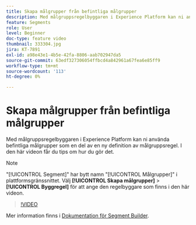```yaml
---
title: Skapa målgrupper från befintliga målgrupper
description: Med målgruppsregelbyggaren i Experience Platform kan ni använda befintliga målgrupper som en del av en ny definition av målgruppsregel. I den här videon får du tips om hur du gör det.
feature: Segments
role: User
level: Beginner
doc-type: feature video
thumbnail: 333304.jpg
jira: KT-7891
exl-id: a98e43e1-4b5e-42fa-8806-aab702947da5
source-git-commit: 63edf327306054ffbcd4a842961a67fea6e85ff9
workflow-type: tm+mt
source-wordcount: '113'
ht-degree: 0%

---
```


# Skapa målgrupper från befintliga målgrupper

Med målgruppsregelbyggaren i Experience Platform kan ni använda befintliga målgrupper som en del av en ny definition av målgruppsregel. I den här videon får du tips om hur du gör det.

>[!NOTE]
>
> &quot;[!UICONTROL Segment]&quot; har bytt namn &quot;[!UICONTROL Målgrupper]&quot; i plattformsgränssnittet. Välj **[!UICONTROL Skapa målgrupper]** > **[!UICONTROL Byggregel]** för att ange den regelbyggare som finns i den här videon.

>[!VIDEO](https://video.tv.adobe.com/v/333304/?quality=12&learn=on)

Mer information finns i [Dokumentation för Segment Builder](https://experienceleague.adobe.com/docs/experience-platform/segmentation/ui/segment-builder.html).
